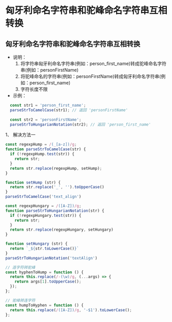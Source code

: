 # 匈牙利命名字符串和驼峰命名字符串互相转换


## 匈牙利命名字符串和驼峰命名字符串互相转换
- 说明：
  1. 将字符串匈牙利命名字符串(例如：person_first_name)转成驼峰命名字符串(例如：personFirstName)
  2. 将驼峰命名的字符串(例如：personFirstName)转成匈牙利命名字符串(例如：person_first_name)
  3. 字符长度不限
- 示例：
```js
  const str1 = 'person_first_name';
  parseStrToCamelCase(str1); // 返回 'personFirstName'
 
  const str2 = 'personFirstName';
  parseStrToHungarianNotation(str2); // 返回 'person_first_name'
```

1、 解决方法一
```js
const regexpHump = /(_[a-z])/g;
function parseStrToCamelCase(str) {
  if (!regexpHump.test(str)) {
    return str;
  }
  return str.replace(regexpHump, setHump);
}

function setHump (str) {
  return str.replace('_', '').toUpperCase()
}
parseStrToCamelCase('text_align')

const regexpHungary = /([A-Z])/g;
function parseStrToHungarianNotation(str) {
  if (!regexpHungary.test(str)) {
    return str;
  }
  return str.replace(regexpHungary, setHungary)
}

function setHungary (str) {
  return `_${str.toLowerCase()}`
}
parseStrToHungarianNotation('textAlign')
```

```js
// 连字符转驼峰
const hyphenToHump = function () {
  return this.replace(/-(\w)/g, (...args) => {
    return args[1].toUpperCase();
  });
};

// 驼峰转连字符
const humpToHyphen = function () {
  return this.replace(/([A-Z])/g, '-$1').toLowerCase();
};
```